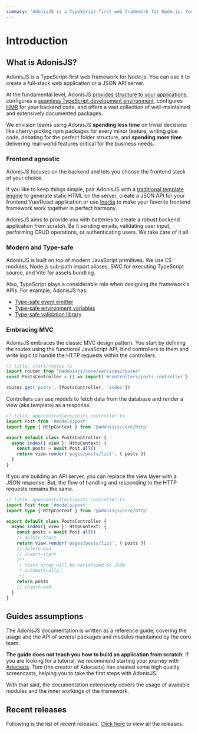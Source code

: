 ```yaml
---
summary: "AdonisJS is a TypeScript-first web framework for Node.js. You can use it to create a full-stack web application or a JSON API server."
---
```


# Introduction

## What is AdonisJS?

AdonisJS is a TypeScript-first web framework for Node.js. You can use it to create a full-stack web application or a JSON API server.

At the fundamental level, AdonisJS [provides structure to your applications](../getting_started/folder_structure.md), configures a [seamless TypeScript development environment](../concepts/typescript_build_process.md), configures [HMR](../concepts/hmr.md) for your backend code, and offers a vast collection of well-maintained and extensively documented packages.

We envision teams using AdonisJS **spending less time** on trivial decisions like cherry-picking npm packages for every minor feature, writing glue code, debating for the perfect folder structure, and **spending more time** delivering real-world features critical for the business needs.

### Frontend agnostic 

AdonisJS focuses on the backend and lets you choose the frontend stack of your choice.

If you like to keep things simple, pair AdonisJS with a [traditional template engine](../views-and-templates/introduction.md) to generate static HTML on the server, create a JSON API for your frontend Vue/React application or use [Inertia](../views-and-templates/inertia.md) to make your favorite frontend framework work together in perfect harmony.

AdonisJS aims to provide you with batteries to create a robust backend application from scratch. Be it sending emails, validating user input, performing CRUD operations, or authenticating users. We take care of it all.

### Modern and Type-safe

AdonisJS is built on top of modern JavaScript primitives. We use ES modules, Node.js sub-path import aliases, SWC for executing TypeScript source, and Vite for assets bundling.


Also, TypeScript plays a considerable role when designing the framework's APIs. For example, AdonisJS has:

- [Type-safe event emitter](../digging_deeper/emitter.md#making-events-type-safe)
- [Type-safe environment variables](../getting_started/environment_variables.md)
- [Type-safe validation library](../basics/validation.md)

### Embracing MVC

AdonisJS embraces the classic MVC design pattern. You start by defining the routes using the functional JavaScript API, bind controllers to them and write logic to handle the HTTP requests within the controllers.

```ts
// title: start/routes.ts
import router from '@adonisjs/core/services/router'
const PostsController = () => import('#controllers/posts_controller')

router.get('posts', [PostsController, 'index'])
```

Controllers can use models to fetch data from the database and render a view (aka template) as a response.

```ts
// title: app/controllers/posts_controller.ts
import Post from '#models/post'
import type { HttpContext } from '@adonisjs/core/http'

export default class PostsController {
  async index({ view }: HttpContext) {
    const posts = await Post.all()
    return view.render('pages/posts/list', { posts })
  }
}
```

If you are building an API server, you can replace the view layer with a JSON response. But, the flow of handling and responding to the HTTP requests remains the same.

```ts
// title: app/controllers/posts_controller.ts
import Post from '#models/post'
import type { HttpContext } from '@adonisjs/core/http'

export default class PostsController {
  async index({ view }: HttpContext) {
    const posts = await Post.all()
    // delete-start
    return view.render('pages/posts/list', { posts })
    // delete-end
    // insert-start
    /**
     * Posts array will be serialized to JSON
     * automatically.
     */
    return posts
    // insert-end
  }
}
```

## Guides assumptions

The AdonisJS documentation is written as a reference guide, covering the usage and the API of several packages and modules maintained by the core team.

**The guide does not teach you how to build an application from scratch**. If you are looking for a tutorial, we recommend starting your journey with [Adocasts](https://adocasts.com/). Tom (the creator of Adocasts) has created some high quality screencasts, helping you to take the first steps with AdonisJS.

With that said, the documentation extensively covers the usage of available modules and the inner workings of the framework.

## Recent releases
Following is the list of recent releases. [Click here](./releases.md) to view all the releases.
